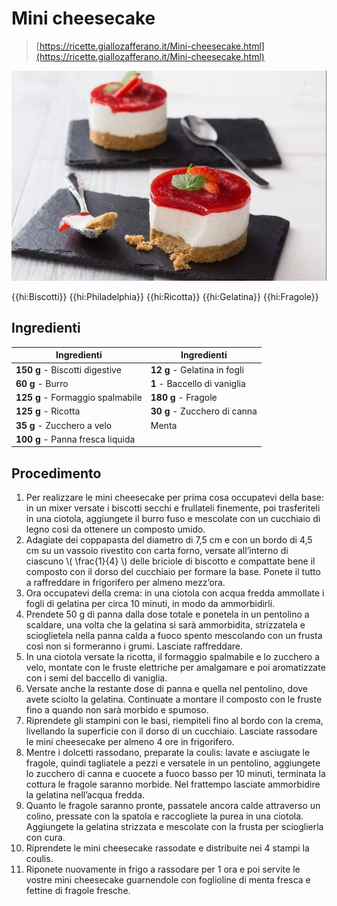 # Mini cheesecake

> [https://ricette.giallozafferano.it/Mini-cheesecake.html](https://ricette.giallozafferano.it/Mini-cheesecake.html)

![](img/Mini-cheesecake.webp)

{{hi:Biscotti}}
{{hi:Philadelphia}}
{{hi:Ricotta}}
{{hi:Gelatina}}
{{hi:Fragole}}

## Ingredienti

| Ingredienti                  | Ingredienti             |
| ---------------------------- | ----------------------- |
| **150 g** - Biscotti digestive | **12 g** - Gelatina in fogli |
| **60 g** - Burro | **1** - Baccello di vaniglia |
| **125 g** - Formaggio spalmabile | **180 g** - Fragole |
| **125 g** - Ricotta | **30 g** - Zucchero di canna |
| **35 g** - Zucchero a velo | Menta |
| **100 g** - Panna fresca liquida | |

## Procedimento

1. Per realizzare le mini cheesecake per prima cosa occupatevi della base: in un mixer versate i biscotti secchi e frullateli finemente, poi trasferiteli in una ciotola, aggiungete il burro fuso e mescolate con un cucchiaio di legno così da ottenere un composto umido.
1. Adagiate dei coppapasta del diametro di 7,5 cm e con un bordo di 4,5 cm su un vassoio rivestito con carta forno, versate all’interno di ciascuno \\( \frac{1}{4} \\) delle briciole di biscotto e compattate bene il composto con il dorso del cucchiaio per formare la base. Ponete il tutto a raffreddare in frigorifero per almeno mezz’ora. 
2. Ora occupatevi della crema: in una ciotola con acqua fredda ammollate i fogli di gelatina per circa 10 minuti, in modo da ammorbidirli.
1. Prendete 50 g di panna dalla dose totale e ponetela in un pentolino a scaldare, una volta che la gelatina si sarà ammorbidita, strizzatela e scioglietela nella panna calda a fuoco spento mescolando con un frusta così non si formeranno i grumi. Lasciate raffreddare.
1. In una ciotola versate la ricotta, il formaggio spalmabile e lo zucchero a velo, montate con le fruste elettriche per amalgamare e poi aromatizzate con i semi del baccello di vaniglia.
1. Versate anche la restante dose di panna e quella nel pentolino, dove avete sciolto la gelatina. Continuate a montare il composto con le fruste fino a quando non sarà morbido e spumoso.
1. Riprendete gli stampini con le basi, riempiteli fino al bordo con la crema, livellando la superficie con il dorso di un cucchiaio. Lasciate rassodare le mini cheesecake per almeno 4 ore in frigorifero.
1. Mentre i dolcetti rassodano, preparate la coulis: lavate e asciugate le fragole, quindi tagliatele a pezzi e versatele in un pentolino, aggiungete lo zucchero di canna e cuocete a fuoco basso per 10 minuti, terminata la cottura le fragole saranno morbide. Nel frattempo lasciate ammorbidire la gelatina nell’acqua fredda.
1. Quanto le fragole saranno pronte, passatele ancora calde attraverso un colino, pressate con la spatola e raccogliete la purea in una ciotola. Aggiungete la gelatina strizzata e mescolate con la frusta per scioglierla con cura. 
2. Riprendete le mini cheesecake rassodate e distribuite nei 4 stampi la coulis. 
3. Riponete nuovamente in frigo a rassodare per 1 ora e poi servite le vostre mini cheesecake guarnendole con foglioline di menta fresca e fettine di fragole fresche.

